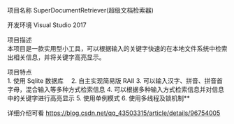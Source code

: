 项目名称 
       SuperDocumentRetriever(超级文档检索器)

开发环境 
       Visual Studio  2017

项目描述  
      本项目是一款实用型小工具，可以根据输入的关键字快速的在本地文件系统中检索出相关信息，并将关键字高亮显示。

项目特点   
       1. 使用 Sqlite 数据库　
       2. 自主实现简易版 RAII
       3. 可以输入汉字、拼音、拼音首字母，混合输入等多种方式检索信息
       4. 可以根据多种输入方式检索信息并对信息中的关键字进行高亮显示
       5. 使用单例模式
       6. 使用多线程及锁机制**
       
详细介绍可看 https://blog.csdn.net/qq_43503315/article/details/96754005
